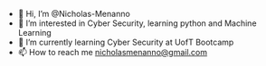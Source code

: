 - 👋 Hi, I’m @Nicholas-Menanno
- 👀 I’m interested in Cyber Security, learning python and Machine Learning
- 🌱 I’m currently learning Cyber Security at UofT Bootcamp
- 📫 How to reach me nicholasmenanno@gmail.com

<!---
Nicholas-Menanno/Nicholas-Menanno is a ✨ special ✨ repository because its `README.md` (this file) appears on your GitHub profile.
You can click the Preview link to take a look at your changes.
--->
